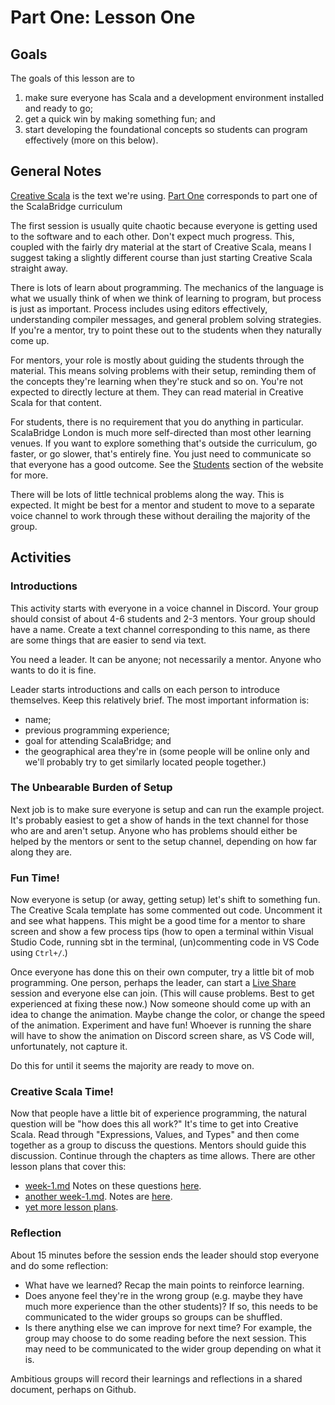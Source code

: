 # Part One: Lesson One

## Goals

The goals of this lesson are to 

1. make sure everyone has Scala and a development environment installed and ready to go;
2. get a quick win by making something fun; and
3. start developing the foundational concepts so students can program effectively (more on this below).


## General Notes

[Creative Scala][creative-scala] is the text we're using. [Part One][part-one] corresponds to part one of the ScalaBridge curriculum

The first session is usually quite chaotic because everyone is getting used to the software and to each other. Don't expect much progress. This, coupled with the fairly dry material at the start of Creative Scala, means I suggest taking a slightly different course than just starting Creative Scala straight away.

There is lots of learn about programming. The mechanics of the language is what we usually think of when we think of learning to program, but process is just as important. Process includes using editors effectively, understanding compiler messages, and general problem solving strategies. If you're a mentor, try to point these out to the students when they naturally come up.

For mentors, your role is mostly about guiding the students through the material. This means solving problems with their setup, reminding them of the concepts they're learning when they're stuck and so on. You're not expected to directly lecture at them. They can read material in Creative Scala for that content. 

For students, there is no requirement that you do anything in particular. ScalaBridge London is much more self-directed than most other learning venues. If you want to explore something that's outside the curriculum, go faster, or go slower, that's entirely fine. You just need to communicate so that everyone has a good outcome. See the [Students][students] section of the website for more.

There will be lots of little technical problems along the way. This is expected. It might be best for a mentor and student to move to a separate voice channel to work through these without derailing the majority of the group.


## Activities

### Introductions

This activity starts with everyone in a voice channel in Discord. Your group should consist of about 4-6 students and 2-3 mentors. Your group should have a name. Create a text channel corresponding to this name, as there are some things that are easier to send via text.

You need a leader. It can be anyone; not necessarily a mentor. Anyone who wants to do it is fine.

Leader starts introductions and calls on each person to introduce themselves. Keep this relatively brief. The most important information is:

- name;
- previous programming experience;
- goal for attending ScalaBridge; and
- the geographical area they're in (some people will be online only and we'll probably try to get similarly located people together.)


### The Unbearable Burden of Setup

Next job is to make sure everyone is setup and can run the example project. It's probably easiest to get a show of hands in the text channel for those who are and aren't setup. Anyone who has problems should either be helped by the mentors or sent to the setup channel, depending on how far along they are.


### Fun Time!

Now everyone is setup (or away, getting setup) let's shift to something fun. The Creative Scala template has some commented out code. Uncomment it and see what happens. This might be a good time for a mentor to share screen and show a few process tips (how to open a terminal within Visual Studio Code, running sbt in the terminal, (un)commenting code in VS Code using `Ctrl+/`.)

Once everyone has done this on their own computer, try a little bit of mob programming. One person, perhaps the leader, can start a [Live Share][live-share] session and everyone else can join. (This will cause problems. Best to get experienced at fixing these now.) Now someone should come up with an idea to change the animation. Maybe change the color, or change the speed of the animation. Experiment and have fun! Whoever is running the share will have to show the animation on Discord screen share, as VS Code will, unfortunately, not capture it.

Do this for until it seems the majority are ready to move on.


### Creative Scala Time!

Now that people have a little bit of experience programming, the natural question will be "how does this all work?" It's time to get into Creative Scala. Read through "Expressions, Values, and Types" and then come together as a group to discuss the questions. Mentors should guide this discussion. Continue through the chapters as time allows. There are other lesson plans that cover this:

* [week-1.md](https://github.com/scalabridgelondon/lesson-plans/blob/master/beginner/questions/week-1.md) Notes on these questions [here](https://github.com/scalabridgelondon/lesson-plans/blob/master/beginner/notes/week-1.md).
* [another week-1.md](https://github.com/scalabridgelondon/lesson-plans/blob/master/intermediate/questions/week-1.md). Notes are [here](https://github.com/scalabridgelondon/lesson-plans/blob/master/intermediate/notes/week-1.md).
* [yet more lesson plans](https://github.com/scalabridgelondon/lesson-plans/blob/master/level1/expressions-types-values.md).


### Reflection

About 15 minutes before the session ends the leader should stop everyone and do some reflection:

* What have we learned? Recap the main points to reinforce learning.
* Does anyone feel they're in the wrong group (e.g. maybe they have much more experience than the other students)? If so, this needs to be communicated to the wider groups so groups can be shuffled.
* Is there anything else we can improve for next time? For example, the group may choose to do some reading before the next session. This may need to be communicated to the wider group depending on what it is.

Ambitious groups will record their learnings and reflections in a shared document, perhaps on Github.

[creative-scala]: https://www.creativescala.org/creative-scala/
[part-one]: https://www.creativescala.org/creative-scala/part-one-introduction.html
[students]: https://www.scalabridgelondon.org/students/
[vs-code-shortcuts]: https://code.visualstudio.com/shortcuts/keyboard-shortcuts-windows.pdf
[live-share]: https://code.visualstudio.com/learn/collaboration/live-share
